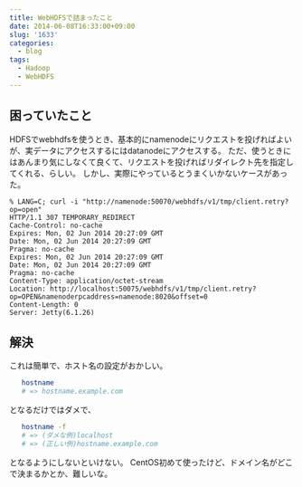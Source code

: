 ```yaml
---
title: WebHDFSで詰まったこと
date: 2014-06-08T16:33:00+09:00
slug: '1633'
categories:
  - blog
tags:
  - Hadoop
  - WebHDFS
---
```



## 困っていたこと
HDFSでwebhdfsを使うとき、基本的にnamenodeにリクエストを投げればよいが、実データにアクセスするにはdatanodeにアクセスする。
ただ、使うときにはあんまり気にしなくて良くて、リクエストを投げればリダイレクト先を指定してくれる、らしい。
しかし、実際にやっているとうまくいかないケースがあった。

```shell
% LANG=C; curl -i "http://namenode:50070/webhdfs/v1/tmp/client.retry?op=open"
HTTP/1.1 307 TEMPORARY_REDIRECT
Cache-Control: no-cache
Expires: Mon, 02 Jun 2014 20:27:09 GMT
Date: Mon, 02 Jun 2014 20:27:09 GMT
Pragma: no-cache
Expires: Mon, 02 Jun 2014 20:27:09 GMT
Date: Mon, 02 Jun 2014 20:27:09 GMT
Pragma: no-cache
Content-Type: application/octet-stream
Location: http://localhost:50075/webhdfs/v1/tmp/client.retry?op=OPEN&namenoderpcaddress=namenode:8020&offset=0
Content-Length: 0
Server: Jetty(6.1.26)
```

## 解決
これは簡単で、ホスト名の設定がおかしい。

``` sh
   hostname
   # => hostname.example.com
```
となるだけではダメで、

``` sh
   hostname -f
   # => (ダメな例)localhost
   # => (正しい例)hostname.example.com
```
となるようにしないといけない。
CentOS初めて使ったけど、ドメイン名がどこで決まるかとか、難しいな。

